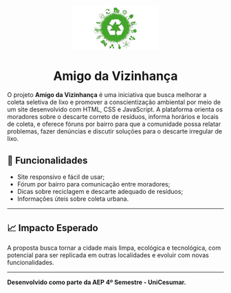 <p align="center">
  <img src="AEP/logo.png" alt="Logo do projeto" width="200"/>
</p>

<h1 align="center"> Amigo da Vizinhança </h1>

O projeto **Amigo da Vizinhança** é uma iniciativa que busca melhorar a coleta seletiva de lixo e promover a conscientização ambiental por meio de um site desenvolvido com HTML, CSS e JavaScript. A plataforma orienta os moradores sobre o descarte correto de resíduos, informa horários e locais de coleta, e oferece fóruns por bairro para que a comunidade possa relatar problemas, fazer denúncias e discutir soluções para o descarte irregular de lixo.

## 🚀 Funcionalidades

- Site responsivo e fácil de usar;
- Fórum por bairro para comunicação entre moradores;
- Dicas sobre reciclagem e descarte adequado de resíduos;
- Informações úteis sobre coleta urbana.

---

## 📈 Impacto Esperado

A proposta busca tornar a cidade mais limpa, ecológica e tecnológica, com potencial para ser replicada em outras localidades e evoluir com novas funcionalidades.

---
**Desenvolvido como parte da AEP 4º Semestre - UniCesumar.**
